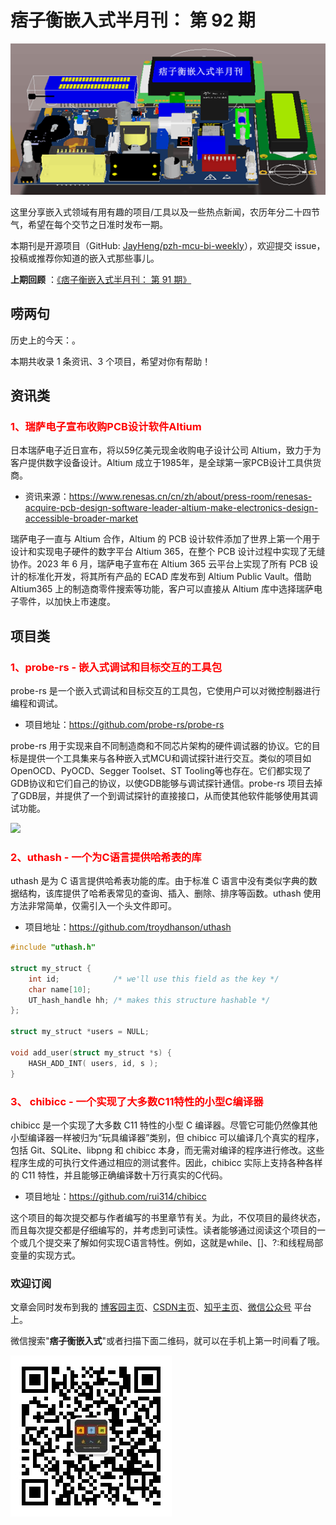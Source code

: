 # 痞子衡嵌入式半月刊： 第 92 期

![](https://raw.githubusercontent.com/JayHeng/pzh-mcu-bi-weekly/master/pics/pzh_mcu_bi_weekly.PNG)

这里分享嵌入式领域有用有趣的项目/工具以及一些热点新闻，农历年分二十四节气，希望在每个交节之日准时发布一期。

本期刊是开源项目（GitHub: [JayHeng/pzh-mcu-bi-weekly](https://github.com/JayHeng/pzh-mcu-bi-weekly)），欢迎提交 issue，投稿或推荐你知道的嵌入式那些事儿。

**上期回顾** ：[《痞子衡嵌入式半月刊： 第 91 期》](https://www.cnblogs.com/henjay724/p/18013504)

## 唠两句

历史上的今天：。

本期共收录 1 条资讯、3 个项目，希望对你有帮助！

## 资讯类

### <font color="red">1、瑞萨电子宣布收购PCB设计软件Altium</font>

日本瑞萨电子近日宣布，将以59亿美元现金收购电子设计公司 Altium，致力于为客户提供数字设备设计。Altium 成立于1985年，是全球第一家PCB设计工具供货商。

 * 资讯来源：https://www.renesas.cn/cn/zh/about/press-room/renesas-acquire-pcb-design-software-leader-altium-make-electronics-design-accessible-broader-market

瑞萨电子一直与 Altium 合作，Altium 的 PCB 设计软件添加了世界上第一个用于设计和实现电子硬件的数字平台 Altium 365，在整个 PCB 设计过程中实现了无缝协作。2023 年 6 月，瑞萨电子宣布在 Altium 365 云平台上实现了所有 PCB 设计的标准化开发，将其所有产品的 ECAD 库发布到 Altium Public Vault。借助 Altium365 上的制造商零件搜索等功能，客户可以直接从 Altium 库中选择瑞萨电子零件，以加快上市速度。

## 项目类

### <font color="red">1、probe-rs - 嵌入式调试和目标交互的工具包</font>

probe-rs 是一个嵌入式调试和目标交互的工具包，它使用户可以对微控制器进行编程和调试。

 * 项目地址：https://github.com/probe-rs/probe-rs

probe-rs 用于实现来自不同制造商和不同芯片架构的硬件调试器的协议。它的目标是提供一个工具集来与各种嵌入式MCU和调试探针进行交互。类似的项目如 OpenOCD、PyOCD、Segger Toolset、ST Tooling等也存在。它们都实现了GDB协议和它们自己的协议，以使GDB能够与调试探针通信。probe-rs 项目去掉了GDB层，并提供了一个到调试探针的直接接口，从而使其他软件能够使用其调试功能。

![](https://raw.githubusercontent.com/JayHeng/pzh-mcu-bi-weekly/master/pics/issue-092/)

### <font color="red">2、uthash - 一个为C语言提供哈希表的库</font>

uthash 是为 C 语言提供哈希表功能的库。由于标准 C 语言中没有类似字典的数据结构，该库提供了哈希表常见的查询、插入、删除、排序等函数。uthash 使用方法非常简单，仅需引入一个头文件即可。

 * 项目地址：https://github.com/troydhanson/uthash

```C
#include "uthash.h"

struct my_struct {
    int id;            /* we'll use this field as the key */
    char name[10];
    UT_hash_handle hh; /* makes this structure hashable */
};

struct my_struct *users = NULL;

void add_user(struct my_struct *s) {
    HASH_ADD_INT( users, id, s );
}
```

### <font color="red">3、 chibicc - 一个实现了大多数C11特性的小型C编译器</font>

chibicc 是一个实现了大多数 C11 特性的小型 C 编译器。尽管它可能仍然像其他小型编译器一样被归为“玩具编译器”类别，但 chibicc 可以编译几个真实的程序，包括 Git、SQLite、libpng 和 chibicc 本身，而无需对编译的程序进行修改。这些程序生成的可执行文件通过相应的测试套件。因此，chibicc 实际上支持各种各样的 C11 特性，并且能够正确编译数十万行真实的C代码。

 * 项目地址：https://github.com/rui314/chibicc

这个项目的每次提交都与作者编写的书里章节有关。为此，不仅项目的最终状态，而且每次提交都是仔细编写的，并考虑到可读性。读者能够通过阅读这个项目的一个或几个提交来了解如何实现C语言特性。例如，这就是while、[]、?:和线程局部变量的实现方式。

### 欢迎订阅

文章会同时发布到我的 [博客园主页](https://www.cnblogs.com/henjay724/)、[CSDN主页](https://blog.csdn.net/henjay724)、[知乎主页](https://www.zhihu.com/people/henjay724)、[微信公众号](http://weixin.sogou.com/weixin?type=1&query=痞子衡嵌入式) 平台上。

微信搜索"__痞子衡嵌入式__"或者扫描下面二维码，就可以在手机上第一时间看了哦。

![](https://raw.githubusercontent.com/JayHeng/pzhmcu-picture/master/wechat/pzhMcu_qrcode_258x258.jpg)

